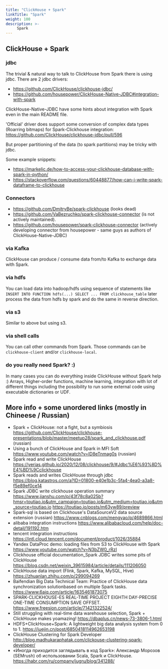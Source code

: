```yaml
---
title: "ClickHouse + Spark"
linkTitle: "Spark"
weight: 100
description: >-
     Spark
---
```


## ClickHouse + Spark 

### jdbc 

The trivial & natural way to talk to ClickHouse from Spark there is using jdbc. There are 2 jdbc drivers:
* https://github.com/ClickHouse/clickhouse-jdbc/
* https://github.com/housepower/ClickHouse-Native-JDBC#integration-with-spark

ClickHouse-Native-JDBC have some hints about integration with Spark even in the main README file. 

'Official' driver does support some conversion of complex data types (Roarring bitmaps) for Spark-Clickhouse integration: https://github.com/ClickHouse/clickhouse-jdbc/pull/596

But proper partitioning of the data (to spark partitions) may be tricky with jdbc.

Some example snippets:
* https://markelic.de/how-to-access-your-clickhouse-database-with-spark-in-python/
* https://stackoverflow.com/questions/60448877/how-can-i-write-spark-dataframe-to-clickhouse

### Connectors 

* https://github.com/DmitryBe/spark-clickhouse (looks dead)
* https://github.com/VaBezruchko/spark-clickhouse-connector (is not actively maintained).
* https://github.com/housepower/spark-clickhouse-connector  (actively developing connector from housepower - same guys as authors of ClickHouse-Native-JDBC)

### via Kafka

ClickHouse can produce / consume data from/to Kafka to exchange data with Spark.

### via hdfs 

You can load data into hadoop/hdfs using sequence of statements like `INSERT INTO FUNCTION hdfs(...) SELECT ... FROM clickhouse_table`
later process the data from hdfs by spark and do the same in reverse direction.

### via s3

Similar to above but using s3.

### via shell calls

You can call other commands from Spark. Those commands can be `clickhouse-client` and/or `clickhouse-local`.

### do you really need Spark? :) 

In many cases you can do everything inside ClickHouse without Spark help :)
Arrays, Higher-order functions, machine learning, integration with lot of different things including the possibility to run some external code using executable dictionaries or UDF. 

## More info + some unordered links (mostly in Chineese / Russian)

* Spark + ClickHouse: not a fight, but a symbiosis https://github.com/ClickHouse/clickhouse-presentations/blob/master/meetup28/spark_and_clickhouse.pdf (russian)
* Using a bunch of ClickHouse and Spark in MFI Soft https://www.youtube.com/watch?v=ID8eTnmag0s (russian)
* Spark read and write ClickHouse https://yerias.github.io/2020/12/08/clickhouse/9/#Jdbc%E6%93%8D%E4%BD%9Cclickhouse
* Spark reads and writes ClickHouse through jdbc https://blog.katastros.com/a?ID=01800-e40e1b3c-5fa4-4ea0-a3a8-f5e89ef0ce14
* Spark JDBC write clickhouse operation summary https://www.jianshu.com/p/43f78c8a025b?hmsr=toutiao.io&utm_campaign=toutiao.io&utm_medium=toutiao.io&utm_source=toutiao.io  https://toutiao.io/posts/m63yw89/preview
* Spark-sql is based on Clickhouse's DataSourceV2 data source extension (russian)
https://www.cnblogs.com/mengyao/p/4689866.html  
* alibaba integration instructions https://www.alibabacloud.com/help/doc-detail/191192.htm 
* tencent integration instructions https://intl.cloud.tencent.com/document/product/1026/35884
* Yandex DataProc demo: loading files from S3 to ClickHouse with Spark https://www.youtube.com/watch?v=N3bZW0_rRzI
* Clickhouse official documentation_Spark JDBC writes some pits of ClickHouse  https://blog.csdn.net/weixin_39615984/article/details/111206050
* ClickHouse data import (Flink, Spark, Kafka, MySQL, Hive) https://zhuanlan.zhihu.com/p/299094269 
* Baifendian Big Data Technical Team: Practice of ClickHouse data synchronization solutionbased on multiple Spark tasks. https://www.6aiq.com/article/1635461873075
* SPARK-CLICKHOUSE-ES REAL-TIME PROJECT EIGHTH DAY-PRECISE ONE-TIME CONSUMPTION SAVE OFFSET. https://www.freesion.com/article/71421322524/
* Still struggling with real-time data warehouse selection, Spark + ClickHouse makes yoamazing! https://dbaplus.cn/news-73-3806-1.html 
* HDFS+ClickHouse+Spark: A lightweight big data analysis system from 0 to 1. https://juejin.cn/post/6850418114962653198
* ClickHouse Clustering for Spark Developer http://blog.madhukaraphatak.com/clickouse-clustering-spark-developer/
* «Иногда приходится заглядывать в код Spark»: Александр Морозов (SEMrush) об использовании Scala, Spark и ClickHouse.  https://habr.com/ru/company/jugru/blog/341288/
